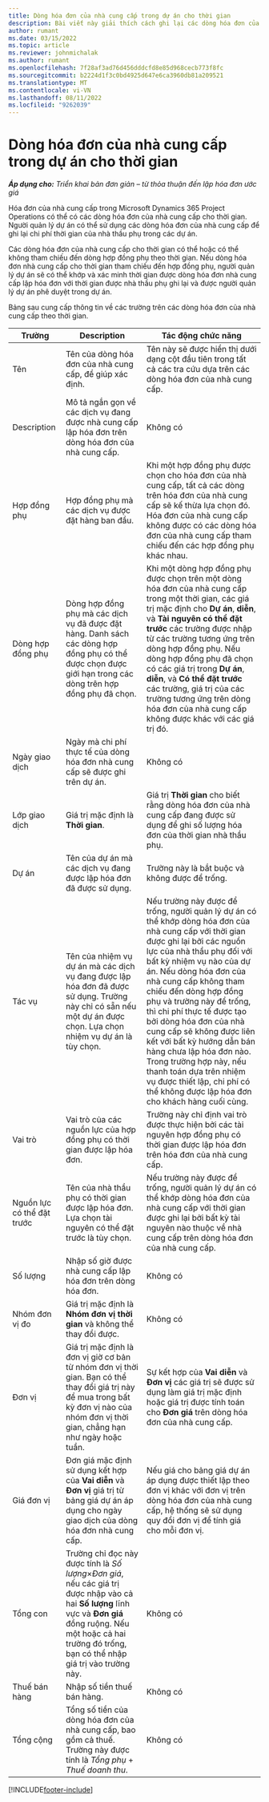 ```yaml
---
title: Dòng hóa đơn của nhà cung cấp trong dự án cho thời gian
description: Bài viết này giải thích cách ghi lại các dòng hóa đơn của nhà cung cấp cho chi phí thời gian mà các nhà thầu phụ đưa vào.
author: rumant
ms.date: 03/15/2022
ms.topic: article
ms.reviewer: johnmichalak
ms.author: rumant
ms.openlocfilehash: 7f28af3ad76d456dddcfd8e85d968cecb773f8fc
ms.sourcegitcommit: b2224d1f3c0bd4925d647e6ca3960db81a209521
ms.translationtype: MT
ms.contentlocale: vi-VN
ms.lasthandoff: 08/11/2022
ms.locfileid: "9262039"
---
```

# <a name="vendor-invoice-lines-for-time"></a>Dòng hóa đơn của nhà cung cấp trong dự án cho thời gian

_**Áp dụng cho:** Triển khai bản đơn giản – từ thỏa thuận đến lập hóa đơn ước giá_

Hóa đơn của nhà cung cấp trong Microsoft Dynamics 365 Project Operations có thể có các dòng hóa đơn của nhà cung cấp cho thời gian. Người quản lý dự án có thể sử dụng các dòng hóa đơn của nhà cung cấp để ghi lại chi phí thời gian của nhà thầu phụ trong các dự án.

Các dòng hóa đơn của nhà cung cấp cho thời gian có thể hoặc có thể không tham chiếu đến dòng hợp đồng phụ theo thời gian. Nếu dòng hóa đơn nhà cung cấp cho thời gian tham chiếu đến hợp đồng phụ, người quản lý dự án sẽ có thể khớp và xác minh thời gian được dòng hóa đơn nhà cung cấp lập hóa đơn với thời gian được nhà thầu phụ ghi lại và được người quản lý dự án phê duyệt trong dự án.

Bảng sau cung cấp thông tin về các trường trên các dòng hóa đơn của nhà cung cấp theo thời gian.

| Trường | Description | Tác động chức năng |
| --- | --- | --- |
| Tên | Tên của dòng hóa đơn của nhà cung cấp, để giúp xác định. | Tên này sẽ được hiển thị dưới dạng cột đầu tiên trong tất cả các tra cứu dựa trên các dòng hóa đơn của nhà cung cấp. |
| Description | Mô tả ngắn gọn về các dịch vụ đang được nhà cung cấp lập hóa đơn trên dòng hóa đơn của nhà cung cấp. | Không có |
| Hợp đồng phụ | Hợp đồng phụ mà các dịch vụ được đặt hàng ban đầu. | Khi một hợp đồng phụ được chọn cho hóa đơn của nhà cung cấp, tất cả các dòng trên hóa đơn của nhà cung cấp sẽ kế thừa lựa chọn đó. Hóa đơn của nhà cung cấp không được có các dòng hóa đơn của nhà cung cấp tham chiếu đến các hợp đồng phụ khác nhau. |
| Dòng hợp đồng phụ | Dòng hợp đồng phụ mà các dịch vụ đã được đặt hàng. Danh sách các dòng hợp đồng phụ có thể được chọn được giới hạn trong các dòng trên hợp đồng phụ đã chọn. | Khi một dòng hợp đồng phụ được chọn trên một dòng hóa đơn của nhà cung cấp trong một thời gian, các giá trị mặc định cho **Dự án**, **diễn**, và **Tài nguyên có thể đặt trước** các trường được nhập từ các trường tương ứng trên dòng hợp đồng phụ. Nếu dòng hợp đồng phụ đã chọn có các giá trị trong **Dự án**, **diễn**, và **Có thể đặt trước** các trường, giá trị của các trường tương ứng trên dòng hóa đơn của nhà cung cấp không được khác với các giá trị đó. |
| Ngày giao dịch | Ngày mà chi phí thực tế của dòng hóa đơn nhà cung cấp sẽ được ghi trên dự án. | Không có |
| Lớp giao dịch | Giá trị mặc định là **Thời gian**. | Giá trị **Thời gian** cho biết rằng dòng hóa đơn của nhà cung cấp đang được sử dụng để ghi số lượng hóa đơn của thời gian nhà thầu phụ. |
| Dự án | Tên của dự án mà các dịch vụ đang được lập hóa đơn đã được sử dụng. | Trường này là bắt buộc và không được để trống. |
| Tác vụ | Tên của nhiệm vụ dự án mà các dịch vụ đang được lập hóa đơn đã được sử dụng. Trường này chỉ có sẵn nếu một dự án được chọn. Lựa chọn nhiệm vụ dự án là tùy chọn. | Nếu trường này được để trống, người quản lý dự án có thể khớp dòng hóa đơn của nhà cung cấp với thời gian được ghi lại bởi các nguồn lực của nhà thầu phụ đối với bất kỳ nhiệm vụ nào của dự án. Nếu dòng hóa đơn của nhà cung cấp không tham chiếu đến dòng hợp đồng phụ và trường này để trống, thì chi phí thực tế được tạo bởi dòng hóa đơn của nhà cung cấp sẽ không được liên kết với bất kỳ hướng dẫn bán hàng chưa lập hóa đơn nào. Trong trường hợp này, nếu thanh toán dựa trên nhiệm vụ được thiết lập, chi phí có thể không được lập hóa đơn cho khách hàng cuối cùng. |
| Vai trò | Vai trò của các nguồn lực của hợp đồng phụ có thời gian được lập hóa đơn. | Trường này chỉ định vai trò được thực hiện bởi các tài nguyên hợp đồng phụ có thời gian được lập hóa đơn trên hóa đơn của nhà cung cấp. |
| Nguồn lực có thể đặt trước | Tên của nhà thầu phụ có thời gian được lập hóa đơn. Lựa chọn tài nguyên có thể đặt trước là tùy chọn. | Nếu trường này được để trống, người quản lý dự án có thể khớp dòng hóa đơn của nhà cung cấp với thời gian được ghi lại bởi bất kỳ tài nguyên nào thuộc về nhà cung cấp trên dòng hóa đơn của nhà cung cấp. |
| Số lượng | Nhập số giờ được nhà cung cấp lập hóa đơn trên dòng hóa đơn. |Không có |
| Nhóm đơn vị đo | Giá trị mặc định là **Nhóm đơn vị thời gian** và không thể thay đổi được. | Không có |
| Đơn vị | Giá trị mặc định là đơn vị giờ cơ bản từ nhóm đơn vị thời gian. Bạn có thể thay đổi giá trị này để mua trong bất kỳ đơn vị nào của nhóm đơn vị thời gian, chẳng hạn như ngày hoặc tuần. | Sự kết hợp của **Vai diễn** và **Đơn vị** các giá trị sẽ được sử dụng làm giá trị mặc định hoặc giá trị được tính toán cho **Đơn giá** trên dòng hóa đơn của nhà cung cấp. |
| Giá đơn vị | Đơn giá mặc định sử dụng kết hợp của **Vai diễn** và **Đơn vị** giá trị từ bảng giá dự án áp dụng cho ngày giao dịch của dòng hóa đơn nhà cung cấp. | Nếu giá cho bảng giá dự án áp dụng được thiết lập theo đơn vị khác với đơn vị trên dòng hóa đơn của nhà cung cấp, hệ thống sẽ sử dụng quy đổi đơn vị để tính giá cho mỗi đơn vị. |
| Tổng con | Trường chỉ đọc này được tính là *Số lượng*&times;*Đơn giá*, nếu các giá trị được nhập vào cả hai **Số lượng** lĩnh vực và **Đơn giá** đồng ruộng. Nếu một hoặc cả hai trường đó trống, bạn có thể nhập giá trị vào trường này. | Không có |
| Thuế bán hàng | Nhập số tiền thuế bán hàng. | Không có |
| Tổng cộng | Tổng số tiền của dòng hóa đơn của nhà cung cấp, bao gồm cả thuế. Trường này được tính là *Tổng phụ* + *Thuế doanh thu*. | Không có |

[!INCLUDE[footer-include](../../includes/footer-banner.md)]
